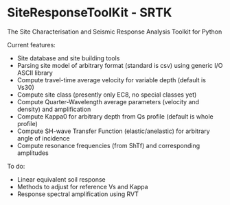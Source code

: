 # SiteResponseToolKit - SRTK
The Site Characterisation and Seismic Response Analysis Toolkit for Python

Current features:

- Site database and site building tools
- Parsing site model of arbitrary format (standard is csv) using generic I/O ASCII library
- Compute travel-time average velocity for variable depth (default is Vs30)
- Compute site class (presently only EC8, no special classes yet)
- Compute Quarter-Wavelength average parameters (velocity and density) and amplification
- Compute Kappa0 for arbitrary depth from Qs profile (default is whole profile)
- Compute SH-wave Transfer Function (elastic/anelastic) for arbitrary angle of incidence
- Compute resonance frequencies (from ShTf) and corresponding amplitudes

To do:
- Linear equivalent soil response
- Methods to adjust for reference Vs and Kappa
- Response spectral amplification using RVT